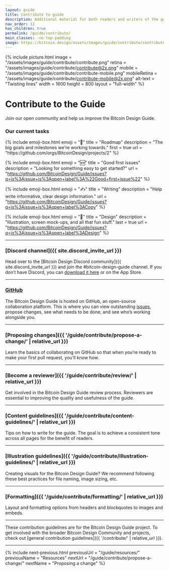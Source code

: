 ```yaml
---
layout: guide
title: Contribute to guide
description: Additional material for both readers and writers of the guide.
nav_order: 12
has_children: true
permalink: /guide/contribute/
main_classes: -no-top-padding
image: https://bitcoin.design/assets/images/guide/contribute/contribute-preview.jpg
---
```


{% include picture.html
   image = "/assets/images/guide/contribute/contribute.png"
   retina = "/assets/images/guide/contribute/contribute@2x.png"
   mobile = "/assets/images/guide/contribute/contribute-mobile.png"
   mobileRetina = "/assets/images/guide/contribute/contribute-mobile@2x.png"
   alt-text = "Twisting lines"
   width = 1600
   height = 800
   layout = "full-width"
%}

# Contribute to the Guide

Join our open community and help us improve the Bitcoin Design Guide.

### Our current tasks

<div class="emoji-boxes">
{% include emoji-box.html
    emoji = "📅"
    title = "Roadmap"
    description = "The big goals and milestones we're working towards."
    first = true
    url = "https://github.com/orgs/BitcoinDesign/projects/2"
%}

{% include emoji-box.html
    emoji = "🆕"
    title = "Good first issues"
    description = "Looking for something easy to get started?"
    url = "https://github.com/BitcoinDesign/Guide/issues?q=is%3Aissue+is%3Aopen+label%3A%22Good+first+issue%22"
%}

{% include emoji-box.html
    emoji = "✍"
    title = "Writing"
    description = "Help write informative, clear design information."
    url = "https://github.com/BitcoinDesign/Guide/issues?q=is%3Aissue+is%3Aopen+label%3ACopy"
%}

{% include emoji-box.html
    emoji = "‍🎨"
    title = "Design"
    description = "Illustration, screen mock-ups, and all that fun stuff."
    last = true
    url = "https://github.com/BitcoinDesign/Guide/issues?q=is%3Aissue+is%3Aopen+label%3ADesign"
%}
</div>

---

### [Discord channel]({{ site.discord_invite_url }})

Head over to the [Bitcoin Design Discord community]({{ site.discord_invite_url }}) and join the #bitcoin-design-guide channel. If you don’t have Discord, you can [download it here](https://discord.com/download) or on the App Store.


---

### [GitHub](https://github.com/BitcoinDesign/Guide)

The Bitcoin Design Guide is hosted on GitHub, an open-source collaboration platform. This is where you can view outstanding [issues](https://github.com/BitcoinDesign/Guide/issues), propose changes, see what needs to be done, and see who’s working alongside you.

---

### [Proposing changes]({{ '/guide/contribute/propose-a-change/' | relative_url }})

Learn the basics of collaborating on GitHub so that when you’re ready to make your first pull request, you’ll know how.

---

### [Become a reviewer]({{ '/guide/contribute/review/' | relative_url }})

Get involved in the Bitcoin Design Guide review process. Reviewers are essential to improving the quality and usefulness of the guide.

---

### [Content guidelines]({{ '/guide/contribute/content-guidelines/' | relative_url }})

Tips on how to write for the guide. The goal is to achieve a consistent tone across all pages for the benefit of readers.

---

### [Illustration guidelines]({{ '/guide/contribute/illustration-guidelines/' | relative_url }})

Creating visuals for the Bitcoin Design Guide? We recommend following these best practices for file naming, image sizing, etc.

---

### [Formatting]({{ '/guide/contribute/formatting/' | relative_url }})

Layout and formatting options from headers and blockquotes to images and embeds.

---

These contribution guidelines are for the Bitcoin Design Guide project. To get involved with the broader Bitcoin Design Community and projects, check out [general contribution guidelines]({{ '/contribute/' | relative_url }}).

---

{% include next-previous.html
   previousUrl = "/guide/resources/"
   previousName = "Resources"
   nextUrl = "/guide/contribute/propose-a-change/"
   nextName = "Proposing a change"
%}
